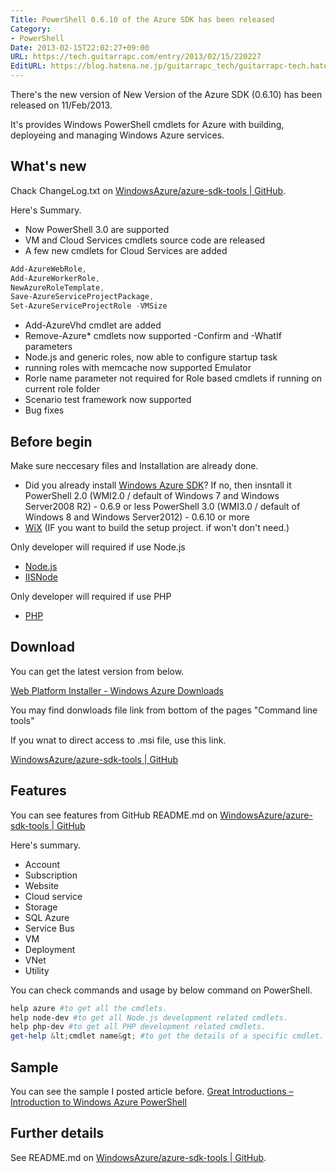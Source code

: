 ```yaml
---
Title: PowerShell 0.6.10 of the Azure SDK has been released
Category:
- PowerShell
Date: 2013-02-15T22:02:27+09:00
URL: https://tech.guitarrapc.com/entry/2013/02/15/220227
EditURL: https://blog.hatena.ne.jp/guitarrapc_tech/guitarrapc-tech.hatenablog.com/atom/entry/6802418398340412391
---
```


<!--
Date: 2013-02-15T22:02:27+09:00
URL: https://tech.guitarrapc.com/entry/2013/02/15/220227
-->

There's the new version of New Version of the Azure SDK (0.6.10) has been released on 11/Feb/2013.

It's provides Windows PowerShell cmdlets for Azure with building, deployeing and managing Windows Azure services.

## What's new
Chack ChangeLog.txt on [WindowsAzure/azure-sdk-tools | GitHub](https://github.com/WindowsAzure/azure-sdk-tools).

Here's Summary.

- Now PowerShell 3.0 are supported
- VM and Cloud Services cmdlets source code are released
- A few new cmdlets for Cloud Services are added

```ps1
Add-AzureWebRole,
Add-AzureWorkerRole,
NewAzureRoleTemplate,
Save-AzureServiceProjectPackage,
Set-AzureServiceProjectRole -VMSize
```

- Add-AzureVhd cmdlet are added
- Remove-Azure* cmdlets now supported -Confirm and -WhatIf parameters
- Node.js and generic roles, now able to configure startup task
- running roles with memcache now supported Emulator
- Rorle name parameter not required for Role based cmdlets if running on current role folder
- Scenario test framework  now supported
- Bug fixes



## Before begin
Make sure neccesary files and Installation are already done.


- Did you already install [Windows Azure SDK](http://www.windowsazure.com/en-us/downloads/?fb=ja-jp)? If no, then insntall it
PowerShell 2.0 (WMI2.0 / default of Windows 7 and Windows Server2008 R2) - 0.6.9 or less
PowerShell 3.0 (WMI3.0 / default of Windows 8 and Windows Server2012) - 0.6.10 or more
- [WiX](http://wix.sourceforge.net/) (IF you want to build the setup project. if won't don't need.)


Only developer will required if use Node.js


- [Node.js](http://nodejs.org/)
- [IISNode](https://github.com/tjanczuk/iisnode)


Only developer will required if use PHP

- [PHP](http://php.iis.net/)



## Download
You can get the latest version from below.

[Web Platform Installer - Windows Azure Downloads](http://www.windowsazure.com/en-us/downloads/)

You may find donwloads file link from bottom of the pages "Command line tools"


If you wnat to direct access to .msi file, use this link.

[WindowsAzure/azure-sdk-tools  | GitHub](https://github.com/WindowsAzure/azure-sdk-tools)

## Features
You can see features from GitHub README.md on [WindowsAzure/azure-sdk-tools | GitHub](https://github.com/WindowsAzure/azure-sdk-tools)

Here's summary.

- Account
- Subscription
- Website
- Cloud service
- Storage
- SQL Azure
- Service Bus
- VM
- Deployment
- VNet
- Utility



You can check commands and usage by below command on PowerShell.

```ps1
help azure #to get all the cmdlets.
help node-dev #to get all Node.js development related cmdlets.
help php-dev #to get all PHP development related cmdlets.
get-help &lt;cmdlet name&gt; #to get the details of a specific cmdlet.
```


## Sample
You can see the sample I posted article before.
[Great Introductions – Introduction to Windows Azure PowerShell](http://guitarrapc.wordpress.com/2013/02/11/great-introductions-introduction-to-windows-azure-powershell/)

## Further details

See README.md on [WindowsAzure/azure-sdk-tools | GitHub](https://github.com/WindowsAzure/azure-sdk-tools).
